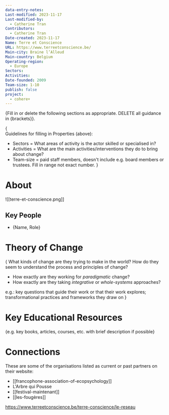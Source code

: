 ```yaml
---
data-entry-notes: 
Last-modified: 2023-11-17
Last-modified-by:
  - Catherine Tran
Contributors:
  - Catherine Tran
Date-created: 2023-11-17
Name: Terre et Conscience
URL: https://www.terreetconscience.be/
Main-city: Braine l’Alleud
Main-country: Belgium
Operating-region:
  - Europe
Sectors: 
Activities: 
Date-founded: 2009
Team-size: 1-10
publish: false
project:
  - cohere+
---
```

{Fill in or delete the following sections as appropriate. DELETE all guidance in {brackets}}.

{  
Guidelines for filling in Properties (above):
- Sectors = What areas of activity is the actor skilled or specialised in?
- Activities = What are the main activities/interventions they do to bring about change?
- Team-size = paid staff members, doesn't include e.g. board members or trustees. Fill in range not exact number.
}

# About

![[terre-et-conscience.png]]
## Key People

- {Name, Role}

# Theory of Change

{ What kinds of change are they trying to make in the world? How do they seem to understand the process and principles of change?

- How exactly are they working for *paradigmatic* change?
- How exactly are they taking *integrative* or *whole-systems* approaches?

e.g.: key questions that guide their work or that their work explores; transformational practices and frameworks they draw on }

# Key Educational Resources

{e.g. key books, articles, courses, etc. with brief description if possible}

# Connections

These are some of the organisations listed as current or past partners on their website:
- [[francophone-association-of-ecopsychology]]
- L'Arbre qui Pousse
- [[festival-maintenant]]
- [[les-fougères]]


https://www.terreetconscience.be/terre-conscience/le-reseau